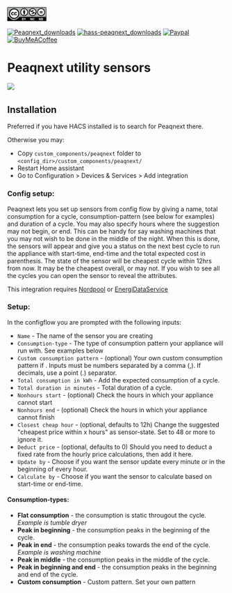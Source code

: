 <img src="https://raw.githubusercontent.com/creativecommons/cc-assets/main/license_badges/big/by_nc_nd.svg" width="90">

[![Peaqnext_downloads](https://img.shields.io/github/downloads/elden1337/hass-peaqnext/total)](https://github.com/elden1337/hass-peaqnext) 
[![hass-peaqnext_downloads](https://img.shields.io/github/downloads/elden1337/hass-peaqnext/latest/total)](https://github.com/elden1337/hass-peaqnext)
[![Paypal](https://img.shields.io/badge/Sponsor-PayPal-orange.svg)](https://www.paypal.com/donate/?hosted_button_id=GLGW8QAAQC2FG)
[![BuyMeACoffee](https://img.shields.io/badge/Sponsor-BuyMeACoffee-orange.svg)](https://buymeacoffee.com/elden)

# Peaqnext utility sensors


<img src="https://raw.githubusercontent.com/elden1337/hass-peaq/main/assets/icon.png" width="125">

## Installation
Preferred if you have HACS installed is to search for Peaqnext there.

Otherwise you may:
- Copy `custom_components/peaqnext` folder to `<config_dir>/custom_components/peaqnext/`
- Restart Home assistant
- Go to Configuration > Devices & Services > Add integration

### Config setup:

Peaqnext lets you set up sensors from config flow by giving a name, total consumption for a cycle, consumption-pattern (see below for examples) and duration of a cycle. 
You may also specify hours where the suggestion may not begin, or end. This can be handy for say washing machines that you may not wish to be done in the middle of the night.
When this is done, the sensors will appear and give you a status on the next best cycle to run the appliance with start-time, end-time and the total expected cost in parenthesis. 
The state of the sensor will be cheapest cycle within 12hrs from now. It may be the cheapest overall, or may not. If you wish to see all the cycles you can open the sensor to reveal the attributes.

This integration requires [Nordpool](https://github.com/custom-components/nordpool) or [EnergiDataService](https://github.com/MTrab/energidataservice)

### Setup:

In the configflow you are prompted with the following inputs:

- `Name` - The name of the sensor you are creating
- `Consumption-type` - The type of consumption pattern your appliance will run with. See examples below
- `Custom consumption pattern` - (optional) Your own custom consumption pattern if . Inputs must be numbers separated by a comma (,). If decimals, use a point (.) separator.
- `Total consumption in kWh` - Add the expected consumption of a cycle. 
- `Total duration in minutes` - Total duration of a cycle.
- `Nonhours start` - (optional) Check the hours in which your appliance cannot start
- `Nonhours end` - (optional) Check the hours in which your appliance cannot finish
- `Closest cheap hour` - (optional, defaults to 12h) Change the suggested "cheapest price within x hours" as sensor-state. Set to 48 or more to ignore it.
- `Deduct price` - (optional, defaults to 0) Should you need to deduct a fixed rate from the hourly price calculations, then add it here.
- `Update by` - Choose if you want the sensor update every minute or in the beginning of every hour.
- `Calculate by` - Choose if you want the sensor to calculate based on start-time or end-time.

#### Consumption-types:

* **Flat consumption** - the consumption is static througout the cycle. _Example is tumble dryer_
* **Peak in beginning** - the consumption peaks in the beginning of the cycle.
* **Peak in end** - the consumption peaks towards the end of the cycle. _Example is washing machine_
* **Peak in middle** - the consumption peaks in the middle of the cycle.
* **Peak in beginning and end** - the consumption peaks in the beginning and end of the cycle.
* **Custom consumption** - Custom pattern. Set your own pattern

